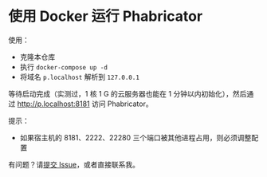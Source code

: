 # 使用 Docker 运行 Phabricator

使用：

- 克隆本仓库
- 执行 `docker-compose up -d`
- 将域名 `p.localhost` 解析到 `127.0.0.1`

等待启动完成（实测过，1 核 1 G 的云服务器也能在 1 分钟以内初始化），然后通过 http://p.localhost:8181 访问 Phabricator。

提示：

- 如果宿主机的 8181、2222、22280 三个端口被其他进程占用，则必须调整配置

有问题？请[提交 Issue](https://github.com/modi/docker-phabricator/issues)，或者直接联系我。

